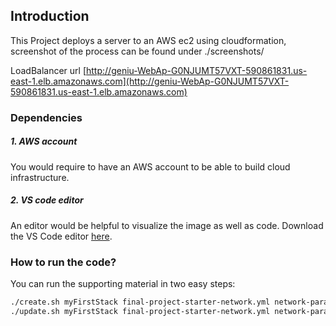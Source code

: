 ## Introduction

This Project deploys a server to an AWS ec2 using cloudformation, screenshot of the process can be found under ./screenshots/

LoadBalancer url [http://geniu-WebAp-G0NJUMT57VXT-590861831.us-east-1.elb.amazonaws.com](http://geniu-WebAp-G0NJUMT57VXT-590861831.us-east-1.elb.amazonaws.com)

### Dependencies

##### 1. AWS account

You would require to have an AWS account to be able to build cloud infrastructure.

##### 2. VS code editor

An editor would be helpful to visualize the image as well as code. Download the VS Code editor [here](https://code.visualstudio.com/download).

### How to run the code?

You can run the supporting material in two easy steps:

```bash
./create.sh myFirstStack final-project-starter-network.yml network-parameters.json
./update.sh myFirstStack final-project-starter-network.yml network-parameters.json
```
